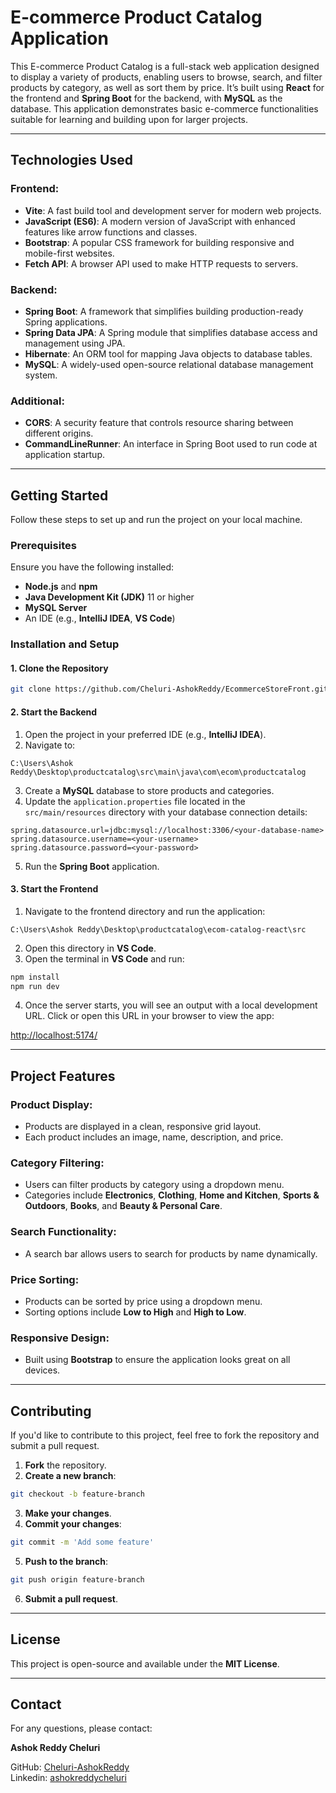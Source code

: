 # E-commerce Product Catalog Application

This E-commerce Product Catalog is a full-stack web application designed to display a variety of products, enabling users to browse, search, and filter products by category, as well as sort them by price. It’s built using **React** for the frontend and **Spring Boot** for the backend, with **MySQL** as the database. This application demonstrates basic e-commerce functionalities suitable for learning and building upon for larger projects.

---

## Technologies Used

### Frontend:
- **Vite**: A fast build tool and development server for modern web projects.
- **JavaScript (ES6)**: A modern version of JavaScript with enhanced features like arrow functions and classes.
- **Bootstrap**: A popular CSS framework for building responsive and mobile-first websites.
- **Fetch API**: A browser API used to make HTTP requests to servers.

### Backend:
- **Spring Boot**: A framework that simplifies building production-ready Spring applications.
- **Spring Data JPA**: A Spring module that simplifies database access and management using JPA.
- **Hibernate**: An ORM tool for mapping Java objects to database tables.
- **MySQL**: A widely-used open-source relational database management system.

### Additional:
- **CORS**: A security feature that controls resource sharing between different origins.
- **CommandLineRunner**: An interface in Spring Boot used to run code at application startup.

---

## Getting Started

Follow these steps to set up and run the project on your local machine.

### Prerequisites

Ensure you have the following installed:

- **Node.js** and **npm**
- **Java Development Kit (JDK)** 11 or higher
- **MySQL Server**
- An IDE (e.g., **IntelliJ IDEA**, **VS Code**)

### Installation and Setup

#### 1. Clone the Repository

```bash
git clone https://github.com/Cheluri-AshokReddy/EcommerceStoreFront.git
```

#### 2. Start the Backend

1. Open the project in your preferred IDE (e.g., **IntelliJ IDEA**).
2. Navigate to:

```plaintext
C:\Users\Ashok Reddy\Desktop\productcatalog\src\main\java\com\ecom\productcatalog
```

3. Create a **MySQL** database to store products and categories.
4. Update the `application.properties` file located in the `src/main/resources` directory with your database connection details:

```properties
spring.datasource.url=jdbc:mysql://localhost:3306/<your-database-name>
spring.datasource.username=<your-username>
spring.datasource.password=<your-password>
```

5. Run the **Spring Boot** application.

#### 3. Start the Frontend

1. Navigate to the frontend directory and run the application:

```plaintext
C:\Users\Ashok Reddy\Desktop\productcatalog\ecom-catalog-react\src
```

2. Open this directory in **VS Code**.
3. Open the terminal in **VS Code** and run:

```bash
npm install
npm run dev
```

4. Once the server starts, you will see an output with a local development URL. Click or open this URL in your browser to view the app:

[http://localhost:5174/](http://localhost:5174/)

---

## Project Features

### Product Display:
- Products are displayed in a clean, responsive grid layout.
- Each product includes an image, name, description, and price.

### Category Filtering:
- Users can filter products by category using a dropdown menu.
- Categories include **Electronics**, **Clothing**, **Home and Kitchen**, **Sports & Outdoors**, **Books**, and **Beauty & Personal Care**.

### Search Functionality:
- A search bar allows users to search for products by name dynamically.

### Price Sorting:
- Products can be sorted by price using a dropdown menu.
- Sorting options include **Low to High** and **High to Low**.

### Responsive Design:
- Built using **Bootstrap** to ensure the application looks great on all devices.

---

## Contributing

If you'd like to contribute to this project, feel free to fork the repository and submit a pull request.

1. **Fork** the repository.
2. **Create a new branch**:

```bash
git checkout -b feature-branch
```

3. **Make your changes**.
4. **Commit your changes**:

```bash
git commit -m 'Add some feature'
```

5. **Push to the branch**:

```bash
git push origin feature-branch
```

6. **Submit a pull request**.

---

## License

This project is open-source and available under the **MIT License**.

---

## Contact

For any questions, please contact:

**Ashok Reddy Cheluri**

GitHub: [Cheluri-AshokReddy](https://github.com/Cheluri-AshokReddy)  <br>
Linkedin: [ashokreddycheluri](https://www.linkedin.com/in/ashokreddycheluri-740603235/)


